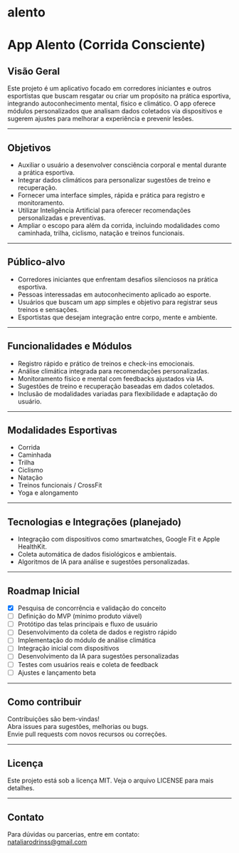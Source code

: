 # alento
# App Alento (Corrida Consciente)

## Visão Geral

Este projeto é um aplicativo focado em corredores iniciantes e outros esportistas que buscam resgatar ou criar um propósito na prática esportiva, integrando autoconhecimento mental, físico e climático. O app oferece módulos personalizados que analisam dados coletados via dispositivos e sugerem ajustes para melhorar a experiência e prevenir lesões.

---

## Objetivos

- Auxiliar o usuário a desenvolver consciência corporal e mental durante a prática esportiva.
- Integrar dados climáticos para personalizar sugestões de treino e recuperação.
- Fornecer uma interface simples, rápida e prática para registro e monitoramento.
- Utilizar Inteligência Artificial para oferecer recomendações personalizadas e preventivas.
- Ampliar o escopo para além da corrida, incluindo modalidades como caminhada, trilha, ciclismo, natação e treinos funcionais.

---

## Público-alvo

- Corredores iniciantes que enfrentam desafios silenciosos na prática esportiva.
- Pessoas interessadas em autoconhecimento aplicado ao esporte.
- Usuários que buscam um app simples e objetivo para registrar seus treinos e sensações.
- Esportistas que desejam integração entre corpo, mente e ambiente.

---

## Funcionalidades e Módulos

- Registro rápido e prático de treinos e check-ins emocionais.
- Análise climática integrada para recomendações personalizadas.
- Monitoramento físico e mental com feedbacks ajustados via IA.
- Sugestões de treino e recuperação baseadas em dados coletados.
- Inclusão de modalidades variadas para flexibilidade e adaptação do usuário.

---

## Modalidades Esportivas

- Corrida
- Caminhada
- Trilha
- Ciclismo
- Natação
- Treinos funcionais / CrossFit
- Yoga e alongamento

---

## Tecnologias e Integrações (planejado)

- Integração com dispositivos como smartwatches, Google Fit e Apple HealthKit.
- Coleta automática de dados fisiológicos e ambientais.
- Algoritmos de IA para análise e sugestões personalizadas.

---

## Roadmap Inicial

- [x] Pesquisa de concorrência e validação do conceito
- [ ] Definição do MVP (mínimo produto viável)
- [ ] Protótipo das telas principais e fluxo de usuário
- [ ] Desenvolvimento da coleta de dados e registro rápido
- [ ] Implementação do módulo de análise climática
- [ ] Integração inicial com dispositivos
- [ ] Desenvolvimento da IA para sugestões personalizadas
- [ ] Testes com usuários reais e coleta de feedback
- [ ] Ajustes e lançamento beta

---

## Como contribuir

Contribuições são bem-vindas!  
Abra issues para sugestões, melhorias ou bugs.  
Envie pull requests com novos recursos ou correções.

---

## Licença

Este projeto está sob a licença MIT. Veja o arquivo LICENSE para mais detalhes.

---

## Contato

Para dúvidas ou parcerias, entre em contato:  
nataliarodrinss@gmail.com

